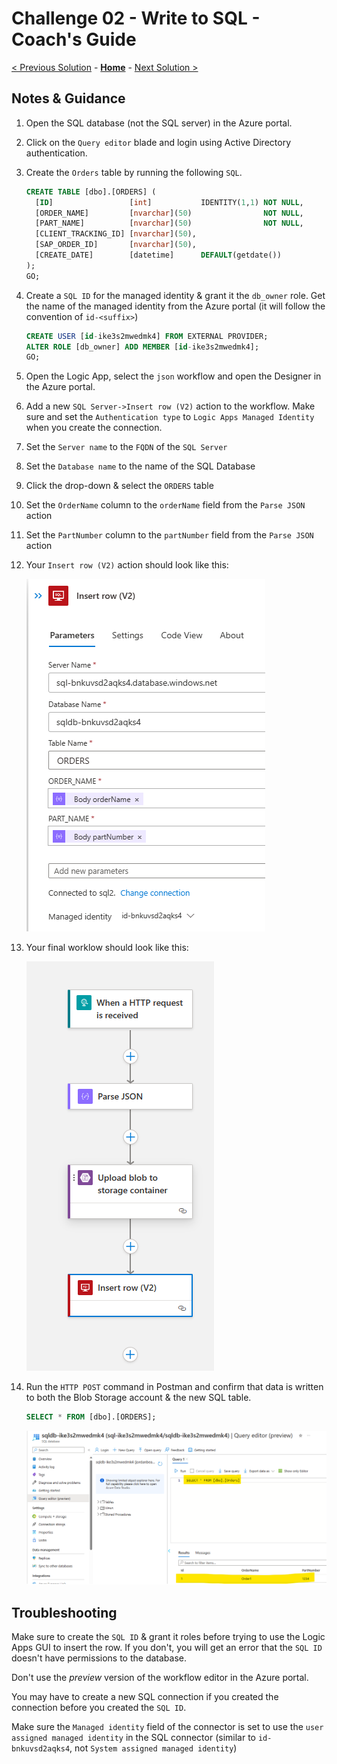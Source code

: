 # Challenge 02 - Write to SQL - Coach's Guide 

[< Previous Solution](./Solution-01.md) - **[Home](./README.md)** - [Next Solution >](./Solution-03.md)

## Notes & Guidance

1.  Open the SQL database (not the SQL server) in the Azure portal.

1.  Click on the `Query editor` blade and login using Active Directory authentication.

1.  Create the `Orders` table by running the following `SQL`.

    ```sql
    CREATE TABLE [dbo].[ORDERS] (
      [ID]                 [int]           IDENTITY(1,1) NOT NULL,
      [ORDER_NAME]         [nvarchar](50)                NOT NULL,
      [PART_NAME]          [nvarchar](50)                NOT NULL,
      [CLIENT_TRACKING_ID] [nvarchar](50),
      [SAP_ORDER_ID]       [nvarchar](50),
      [CREATE_DATE]        [datetime]      DEFAULT(getdate())
    );
    GO;
    ```

1.  Create a `SQL ID` for the managed identity & grant it the `db_owner` role. Get the name of the managed identity from the Azure portal (it will follow the convention of `id-<suffix>`)

    ```sql
    CREATE USER [id-ike3s2mwedmk4] FROM EXTERNAL PROVIDER;
    ALTER ROLE [db_owner] ADD MEMBER [id-ike3s2mwedmk4];
    GO;
    ```

1.  Open the Logic App, select the `json` workflow and open the Designer in the Azure portal.

1.  Add a new `SQL Server->Insert row (V2)` action to the workflow. Make sure and set the `Authentication type` to `Logic Apps Managed Identity` when you create the connection.

1.  Set the `Server name` to the `FQDN` of the `SQL Server`

1.  Set the `Database name` to the name of the SQL Database

1.  Click the drop-down & select the `ORDERS` table

1.  Set the `OrderName` column to the `orderName` field from the `Parse JSON` action

1.  Set the `PartNumber` column to the `partNumber` field from the `Parse JSON` action

1.  Your `Insert row (V2)` action should look like this:

    ![Add SQL Server action](./Solutions/Solution-02/insert-row-v2-completed.png)

1.  Your final worklow should look like this:

    ![Final workflow](./Solutions/Solution-02/json-workflow-completed.png)

1.  Run the `HTTP POST` command in Postman and confirm that data is written to both the Blob Storage account & the new SQL table.

    ```sql
    SELECT * FROM [dbo].[ORDERS];
    ```

    ![SQL query results](./Solutions/Solution-02/sql.png)

## Troubleshooting

Make sure to create the `SQL ID` & grant it roles before trying to use the Logic Apps GUI to insert the row. If you don't, you will get an error that the `SQL ID` doesn't have permissions to the database.

Don't use the _preview_ version of the workflow editor in the Azure portal.

You may have to create a new SQL connection if you created the connection before you created the `SQL ID`.

Make sure the `Managed identity` field of the connector is set to use the `user assigned managed identity` in the SQL connector (similar to `id-bnkuvsd2aqks4`, not `System assigned managed identity`)